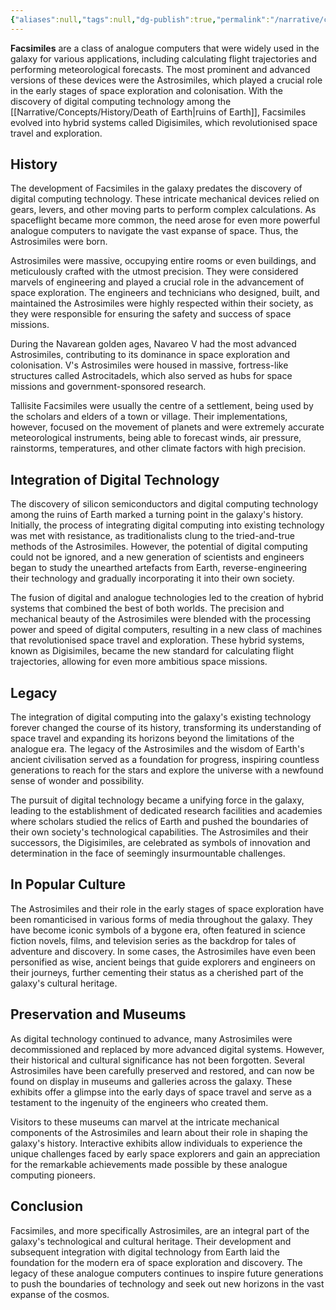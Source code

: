 ```yaml
---
{"aliases":null,"tags":null,"dg-publish":true,"permalink":"/narrative/concepts/science/facsimile/","dgPassFrontmatter":true}
---
```


**Facsimiles** are a class of analogue computers that were widely used in the galaxy for various applications, including calculating flight trajectories and performing meteorological forecasts. The most prominent and advanced versions of these devices were the Astrosimiles, which played a crucial role in the early stages of space exploration and colonisation. With the discovery of digital computing technology among the [[Narrative/Concepts/History/Death of Earth\|ruins of Earth]], Facsimiles evolved into hybrid systems called Digisimiles, which revolutionised space travel and exploration.

## History

The development of Facsimiles in the galaxy predates the discovery of digital computing technology. These intricate mechanical devices relied on gears, levers, and other moving parts to perform complex calculations. As spaceflight became more common, the need arose for even more powerful analogue computers to navigate the vast expanse of space. Thus, the Astrosimiles were born.

Astrosimiles were massive, occupying entire rooms or even buildings, and meticulously crafted with the utmost precision. They were considered marvels of engineering and played a crucial role in the advancement of space exploration. The engineers and technicians who designed, built, and maintained the Astrosimiles were highly respected within their society, as they were responsible for ensuring the safety and success of space missions.

During the Navarean golden ages, Navareo V had the most advanced Astrosimiles, contributing to its dominance in space exploration and colonisation. V's Astrosimiles were housed in massive, fortress-like structures called Astrocitadels, which also served as hubs for space missions and government-sponsored research.

Tallisite Facsimiles were usually the centre of a settlement, being used by the scholars and elders of a town or village. Their implementations, however, focused on the movement of planets and were extremely accurate meteorological instruments, being able to forecast winds, air pressure, rainstorms, temperatures, and other climate factors with high precision.

## Integration of Digital Technology

The discovery of silicon semiconductors and digital computing technology among the ruins of Earth marked a turning point in the galaxy's history. Initially, the process of integrating digital computing into existing technology was met with resistance, as traditionalists clung to the tried-and-true methods of the Astrosimiles. However, the potential of digital computing could not be ignored, and a new generation of scientists and engineers began to study the unearthed artefacts from Earth, reverse-engineering their technology and gradually incorporating it into their own society.

The fusion of digital and analogue technologies led to the creation of hybrid systems that combined the best of both worlds. The precision and mechanical beauty of the Astrosimiles were blended with the processing power and speed of digital computers, resulting in a new class of machines that revolutionised space travel and exploration. These hybrid systems, known as Digisimiles, became the new standard for calculating flight trajectories, allowing for even more ambitious space missions.

## Legacy

The integration of digital computing into the galaxy's existing technology forever changed the course of its history, transforming its understanding of space travel and expanding its horizons beyond the limitations of the analogue era. The legacy of the Astrosimiles and the wisdom of Earth's ancient civilisation served as a foundation for progress, inspiring countless generations to reach for the stars and explore the universe with a newfound sense of wonder and possibility.

The pursuit of digital technology became a unifying force in the galaxy, leading to the establishment of dedicated research facilities and academies where scholars studied the relics of Earth and pushed the boundaries of their own society's technological capabilities. The Astrosimiles and their successors, the Digisimiles, are celebrated as symbols of innovation and determination in the face of seemingly insurmountable challenges.

## In Popular Culture

The Astrosimiles and their role in the early stages of space exploration have been romanticised in various forms of media throughout the galaxy. They have become iconic symbols of a bygone era, often featured in science fiction novels, films, and television series as the backdrop for tales of adventure and discovery. In some cases, the Astrosimiles have even been personified as wise, ancient beings that guide explorers and engineers on their journeys, further cementing their status as a cherished part of the galaxy's cultural heritage.

## Preservation and Museums

As digital technology continued to advance, many Astrosimiles were decommissioned and replaced by more advanced digital systems. However, their historical and cultural significance has not been forgotten. Several Astrosimiles have been carefully preserved and restored, and can now be found on display in museums and galleries across the galaxy. These exhibits offer a glimpse into the early days of space travel and serve as a testament to the ingenuity of the engineers who created them.

Visitors to these museums can marvel at the intricate mechanical components of the Astrosimiles and learn about their role in shaping the galaxy's history. Interactive exhibits allow individuals to experience the unique challenges faced by early space explorers and gain an appreciation for the remarkable achievements made possible by these analogue computing pioneers.

## Conclusion

Facsimiles, and more specifically Astrosimiles, are an integral part of the galaxy's technological and cultural heritage. Their development and subsequent integration with digital technology from Earth laid the foundation for the modern era of space exploration and discovery. The legacy of these analogue computers continues to inspire future generations to push the boundaries of technology and seek out new horizons in the vast expanse of the cosmos.